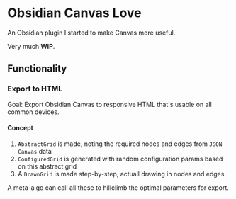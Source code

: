 # Obsidian Canvas Love

An Obsidian plugin I started to make Canvas more useful.

Very much **WIP**.

## Functionality

### Export to HTML

Goal: Export Obsidian Canvas to responsive HTML that's usable on all common devices.

#### Concept

1. `AbstractGrid` is made, noting the required nodes and edges from `JSON Canvas` data
2. `ConfiguredGrid` is generated with random configuration params based on this abstract grid
3. A `DrawnGrid` is made step-by-step, actuall drawing in nodes and edges

A meta-algo can call all these to hillclimb the optimal parameters for export.
